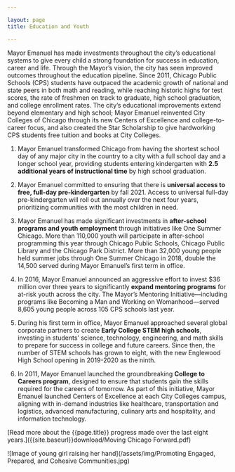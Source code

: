 ```yaml
---

layout: page
title: Education and Youth

---
```


Mayor Emanuel has made investments throughout the city’s educational systems to give every child a strong foundation for success in education, career and life. Through the Mayor’s vision, the city has seen improved outcomes throughout the education pipeline. Since 2011, Chicago Public Schools (CPS) students have outpaced the academic growth of national and state peers in both math and reading, while reaching historic highs for test scores, the rate of freshmen on track to graduate, high school graduation, and college enrollment rates. The city’s educational improvements extend beyond elementary and high school; Mayor Emanuel reinvented City Colleges of Chicago through its new Centers of Excellence and college-to-career focus, and also created the Star Scholarship to give hardworking CPS students free tuition and books at City Colleges. 

1. Mayor Emanuel transformed Chicago from having the shortest school day of any major city in the country to a city with a full school day and a longer school year, providing students entering kindergarten with **2.5 additional years of instructional time** by high school graduation. 

1. Mayor Emanuel committed to ensuring that there is **universal access to free, full-day pre-kindergarten** by fall 2021. Access to universal full-day pre-kindergarten will roll out annually over the next four years, prioritizing communities with the most children in need. 

1. Mayor Emanuel has made significant investments in **after-school programs and youth employment** through initiatives like One Summer Chicago. More than 110,000 youth will participate in after-school programming this year through Chicago Public Schools, Chicago Public Library and the Chicago Park District. More than 32,000 young people held summer jobs through One Summer Chicago in 2018, double the 14,500 served during Mayor Emanuel’s first term in office. 

1. In 2016, Mayor Emanuel announced an aggressive effort to invest $36 million over three years to significantly **expand mentoring programs** for at-risk youth across the city. The Mayor’s Mentoring Initiative—including programs like Becoming a Man and Working on Womanhood—served 8,605 young people across 105 CPS schools last year. 

1. During his first term in office, Mayor Emanuel approached several global corporate partners to create **Early College STEM high schools**, investing in students’ science, technology, engineering, and math skills to prepare for success in college and future careers. Since then, the number of STEM schools has grown to eight, with the new Englewood High School opening in 2019-2020 as the ninth. 

1. In 2011, Mayor Emanuel launched the groundbreaking **College to Careers program**, designed to ensure that students gain the skills required for the careers of tomorrow. As part of this initiative, Mayor Emanuel launched Centers of Excellence at each City Colleges campus, aligning with in-demand industries like healthcare, transportation and logistics, advanced manufacturing, culinary arts and hospitality, and information technology. 

[Read more about the {{page.title}} progress made over the last eight years.]({{site.baseurl}}download/Moving Chicago Forward.pdf)

![Image of young girl raising her hand](/assets/img/Promoting Engaged, Prepared, and Cohesive Communities.jpg) 